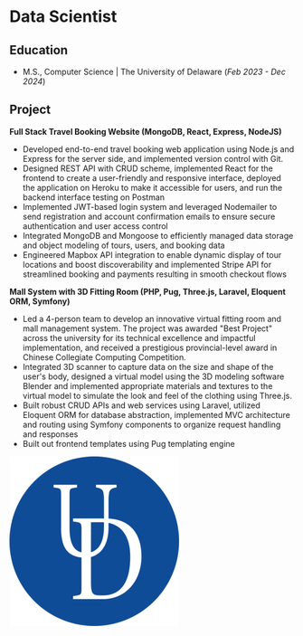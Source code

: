 # Data Scientist

## Education

- M.S., Computer Science | The University of Delaware (_Feb 2023 - Dec 2024_)

## Project

**Full Stack Travel Booking Website (MongoDB, React, Express, NodeJS)**

- Developed end-to-end travel booking web application using Node.js and Express for the server side, and implemented version control with Git.
- Designed REST API with CRUD scheme, implemented React for the frontend to create a user-friendly and responsive interface, deployed the application on Heroku to make it accessible for users, and run the backend interface testing on Postman
- Implemented JWT-based login system and leveraged Nodemailer to send registration and account confirmation emails to ensure secure authentication and user access control
- Integrated MongoDB and Mongoose to efficiently managed data storage and object modeling of tours, users, and booking data
- Engineered Mapbox API integration to enable dynamic display of tour locations and boost discoverability and implemented Stripe API for streamlined booking and payments resulting in smooth checkout flows

**Mall System with 3D Fitting Room (PHP, Pug, Three.js, Laravel, Eloquent ORM, Symfony)**

- Led a 4-person team to develop an innovative virtual fitting room and mall management system. The project was awarded "Best Project" across the university for its technical excellence and impactful implementation, and received a prestigious provincial-level award in Chinese Collegiate Computing Competition.
- Integrated 3D scanner to capture data on the size and shape of the user's body, designed a virtual model using the 3D modeling software Blender and implemented appropriate materials and textures to the virtual model to simulate the look and feel of the clothing using Three.js.
- Built robust CRUD APIs and web services using Laravel, utilized Eloquent ORM for database abstraction, implemented MVC architecture and routing using Symfony components to organize request handling and responses
- Built out frontend templates using Pug templating engine

![udlogo for test](/assets/img/ud-logo.png)
